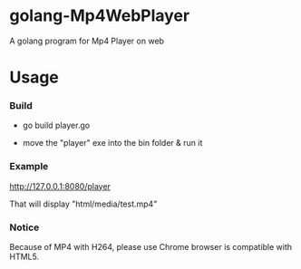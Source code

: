 golang-Mp4WebPlayer
================

A golang program for Mp4 Player on web


Usage
================

### Build 
 
- go build player.go

- move the "player" exe into the bin folder & run it

### Example

http://127.0.0.1:8080/player 

That will display "html/media/test.mp4" 

### Notice 

Because of MP4 with H264, please use Chrome browser is compatible with HTML5.
